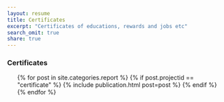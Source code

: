 ```yaml
---
layout: resume
title: Certificates
excerpt: "Certificates of educations, rewards and jobs etc"
search_omit: true
share: true
---
```


### Certificates

<ul class="post-list">
{% for post in site.categories.report %}
  {% if post.projectid == "certificate" %}
    {% include publication.html post=post %}
  {% endif %}
{% endfor %}
</ul>
